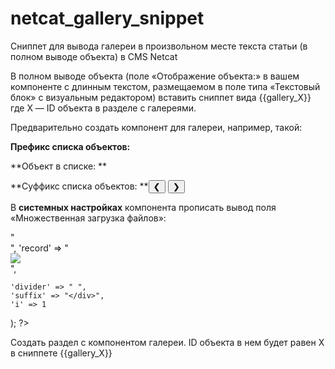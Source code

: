 # netcat_gallery_snippet
Сниппет для вывода галереи в произвольном месте текста статьи (в полном выводе объекта) в CMS Netcat

В полном выводе объекта (поле «Отображение объекта:» в вашем компоненте с длинным текстом, размещаемом в поле типа «Текстовый блок» с визуальным редактором)
вставить сниппет вида {{gallery_X}} где Х — ID объекта в разделе с галереями.

Предварительно создать компонент для галереи, например, такой:
 
**Префикс списка объектов:**
<?//php echo $f_AdminCommon; ?>
<div class="article-carousel">
  
**Объект в списке:
**<?//php echo $f_AdminButtons; ?>
<?//php echo $f_album_img?>

**Суффикс списка объектов:
**<button class="carousel-prev" aria-label="Предыдущее изображение">❮</button>
  <button class="carousel-next" aria-label="Следующее изображение">❯</button>
  <div class="carousel-dots">

  </div>
</div>

В **системных настройках** компонента прописать вывод поля «Множественная загрузка файлов»:

<?//php
$f_album_img_tpl = array(
    'prefix' => "<div class='carousel-container'>",
    'record' => "<div class='carousel-slide active'><img src='%Path%' /><div class='carousel-caption'><?=$f_album_title?></div></div>",
    'divider' => " ",
    'suffix' => "</div>",
    'i' => 1
);
?>

Создать раздел с компонентом галереи. ID объекта в нем будет равен X в сниппете {{gallery_X}}
